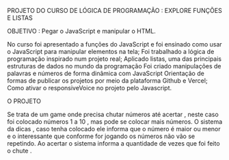 PROJETO DO CURSO DE LÓGICA DE PROGRAMAÇÃO : EXPLORE FUNÇÕES E LISTAS

OBJETIVO : Pegar o JavaScript e manipular o HTML. 

No curso foi apresentado a funções do JavaScript e foi ensinado como usar o JavaScript para manipular elementos na tela;
Foi trabalhado a lógica de programação inspirado num projeto real;
Aplicado listas, uma das principais estruturas de dados no mundo da programação
Foi criado manipulações de palavras e números de forma dinâmica com JavaScript
Orientação de formas de publicar os projetos por meio da plataforma Github e Vercel;
Como ativar o responsiveVoice no projeto pelo Javascript.
                 
O PROJETO 

 Se trata de um game onde precisa chutar números até acertar , neste caso foi colocado números 1 a 10 , mas pode se colocar mais números. 
 O sistema da dicas , caso tenha colocado ele informa que o número é maior ou menor  e o interessante que conforme for jogando os números não vão se repetindo.
 Ao acertar o sistema informa a quantidade de vezes que foi feito o chute .
